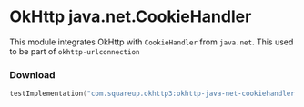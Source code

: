 OkHttp java.net.CookieHandler
=============================

This module integrates OkHttp with `CookieHandler` from `java.net`.
This used to be part of `okhttp-urlconnection`

### Download

```kotlin
testImplementation("com.squareup.okhttp3:okhttp-java-net-cookiehandler:5.3.0")
```
